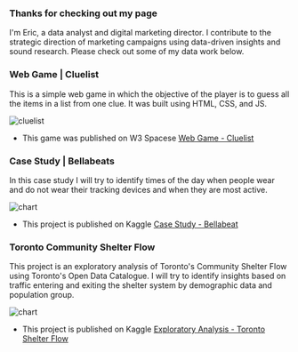 ### Thanks for checking out my page

I'm Eric, a data analyst and digital marketing director. I contribute to the strategic direction of marketing campaigns using data-driven insights and sound research. Please check out some of my data work below. 

### Web Game | Cluelist 

This is a simple web game in which the objective of the player is to guess all the items in a list from one clue. It was built using HTML, CSS, and JS.

![cluelist]([https://maveric86.github.io/charts-01.png](https://github.com/ericdunnto/maveric86.github.io/blob/main/CLUELIST.png?raw=true))

* This game was published on W3 Spacese [Web Game - Cluelist]([https://www.kaggle.com/ericjdunn/bellabeat-marketing-analysis-case-study](https://phraser.w3spaces.com/))

### Case Study | Bellabeats 

In this case study I will try to identify times of the day when people wear and do not wear their tracking devices and when they are most active.

![chart](https://maveric86.github.io/charts-01.png)

* This project is published on Kaggle [Case Study - Bellabeat](https://www.kaggle.com/ericjdunn/bellabeat-marketing-analysis-case-study)

### Toronto Community Shelter Flow 

This project is an exploratory analysis of Toronto's Community Shelter Flow using Toronto's Open Data Catalogue. I will try to identify insights based on traffic entering and exiting the shelter system by demographic data and population group. 


![chart](https://maveric86.github.io/charts-02.png)

* This project is published on Kaggle [Exploratory Analysis - Toronto Shelter Flow](https://www.kaggle.com/ericjdunn/exploratory-analysis-of-toronto-shelter-flow)

